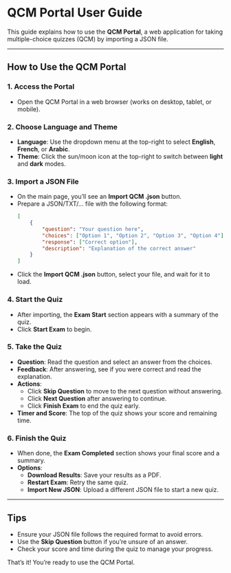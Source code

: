 # QCM Portal User Guide

This guide explains how to use the **QCM Portal**, a web application for taking multiple-choice quizzes (QCM) by importing a JSON file.

---

## How to Use the QCM Portal

### 1. Access the Portal
- Open the QCM Portal in a web browser (works on desktop, tablet, or mobile).

### 2. Choose Language and Theme
- **Language**: Use the dropdown menu at the top-right to select **English**, **French**, or **Arabic**.
- **Theme**: Click the sun/moon icon at the top-right to switch between **light** and **dark** modes.

### 3. Import a JSON File
- On the main page, you’ll see an **Import QCM .json** button.
- Prepare a JSON/TXT/... file with the following format:
  ```json
  [
      {
          "question": "Your question here",
          "choices": ["Option 1", "Option 2", "Option 3", "Option 4"],
          "response": ["Correct option"],
          "description": "Explanation of the correct answer"
      }
  ]
  ```
- Click the **Import QCM .json** button, select your file, and wait for it to load.

### 4. Start the Quiz
- After importing, the **Exam Start** section appears with a summary of the quiz.
- Click **Start Exam** to begin.

### 5. Take the Quiz
- **Question**: Read the question and select an answer from the choices.
- **Feedback**: After answering, see if you were correct and read the explanation.
- **Actions**:
  - Click **Skip Question** to move to the next question without answering.
  - Click **Next Question** after answering to continue.
  - Click **Finish Exam** to end the quiz early.
- **Timer and Score**: The top of the quiz shows your score and remaining time.

### 6. Finish the Quiz
- When done, the **Exam Completed** section shows your final score and a summary.
- **Options**:
  - **Download Results**: Save your results as a PDF.
  - **Restart Exam**: Retry the same quiz.
  - **Import New JSON**: Upload a different JSON file to start a new quiz.

---

## Tips
- Ensure your JSON file follows the required format to avoid errors.
- Use the **Skip Question** button if you’re unsure of an answer.
- Check your score and time during the quiz to manage your progress.

That’s it! You’re ready to use the QCM Portal.
